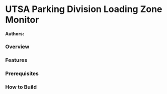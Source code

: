 UTSA Parking Division Loading Zone Monitor
===

**Authors:**

### Overview

### Features

### Prerequisites

### How to Build


